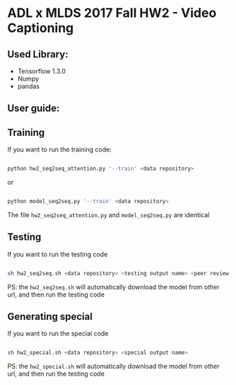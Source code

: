 ADL x MLDS 2017 Fall HW2 - Video Captioning
========================

Used Library:
------------------------

- Tensorflow 1.3.0
- Numpy
- pandas

User guide:
------------------------
## Training

If you want to run the training code:

```python

python hw2_seq2seq_attention.py '--train' <data repository> 

```
or
```python

python model_seq2seq.py '--train' <data repository> 

```
The file `hw2_seq2seq_attention.py` and `model_seq2seq.py` are identical

## Testing
If you want to run the testing code

```bash

sh hw2_seq2seq.sh <data repository> <testing output name> <peer review output name>

```

PS: the `hw2_seq2seq.sh` will automatically download the model from other url, and then run the testing code


## Generating special
If you want to run the special code

```bash

sh hw2_special.sh <data repository> <special output name>

```
PS: the `hw2_special.sh` will automatically download the model from other url, and then run the testing code


